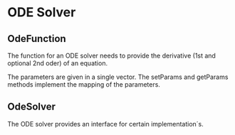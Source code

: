 # ODE Solver

## OdeFunction

The function for an ODE solver needs to provide the derivative (1st and optional 2nd oder) of an equation.

The parameters are given in a single vector. The setParams and getParams methods implement the mapping of the parameters. 

## OdeSolver

The ODE solver provides an interface for certain implementation´s. 
